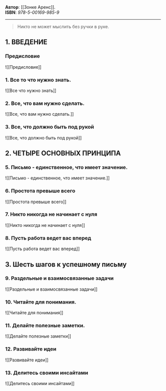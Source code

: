 **Автор**: [[Зонке Аренс]].  
**ISBN**: *978-5-00169-985-9*

---

> Никто не может мыслить без ручки в руке.

## 1. ВВЕДЕНИЕ

### Предисловие
![[Предисловие]]

### 1. Все то что нужно знать.
![[Все что нужно знать]]

### 2. Все, что вам нужно сделать.
![[Все, что вам нужно сделать.]] 

### 3. Все, что должно быть под рукой
![[Все, что должно быть под рукой]]

## 2. ЧЕТЫРЕ ОСНОВНЫХ ПРИНЦИПА

### 5. Письмо - единственное, что имеет значение.
![[Письмо - единственное, что имеет значение.]]

### 6. Простота превыше всего
![[Простота превыше всего]]

### 7. Никто никогда не начинает с нуля
![[Никто никогда не начинает с нуля]]

### 8. Пусть работа ведет вас вперед
![[Пусть работа ведет вас вперед]]

## 3. Шесть шагов к успешному письму

### 9.  Раздельные и взаимосвязанные задачи
![[Раздельные и взаимосвязанные задачи]]

### 10. Читайте для понимания. 
![[Читайте для понимания]]

### 11. Делайте полезные заметки.
![[Делайте полезные заметки]]

### 12. Развивайте идеи
![[Развивайте идеи]]

### 13. Делитесь своими инсайтами
![[Делитесь своими инсайтами]]